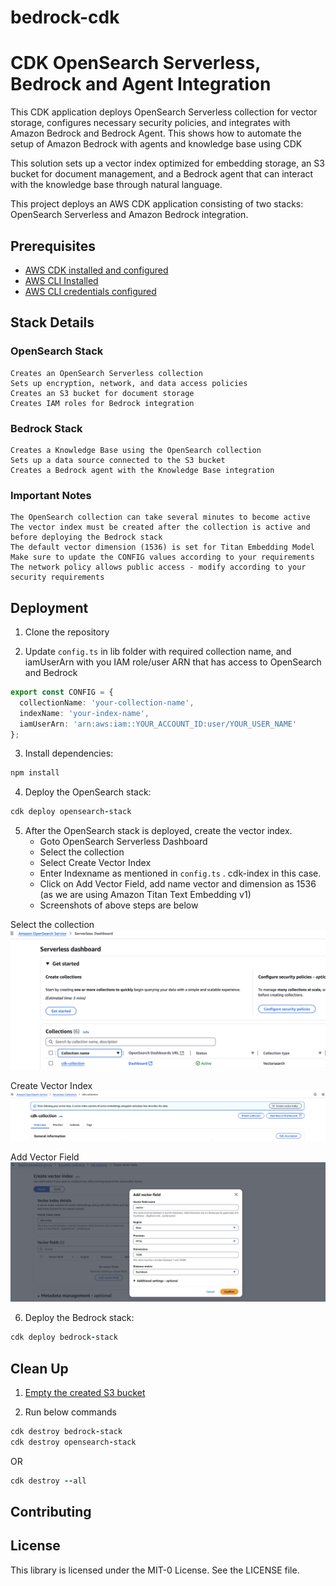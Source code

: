 # bedrock-cdk

# CDK OpenSearch Serverless, Bedrock and Agent Integration

This CDK application deploys OpenSearch Serverless collection for vector storage, configures necessary security policies, and integrates with Amazon Bedrock and Bedrock Agent. This shows how to automate the setup of Amazon Bedrock with agents and knowledge base using CDK

This solution sets up a vector index optimized for embedding storage, an S3 bucket for document management, and a Bedrock agent that can interact with the knowledge base through natural language.

This project deploys an AWS CDK application consisting of two stacks: OpenSearch Serverless and Amazon Bedrock integration.

## Prerequisites

- [AWS CDK installed and configured](https://docs.aws.amazon.com/cdk/v2/guide/getting_started.html)
- [AWS CLI Installed](https://docs.aws.amazon.com/cli/latest/userguide/getting-started-install.html)
- [AWS CLI credentials configured](https://docs.aws.amazon.com/cli/v1/userguide/cli-chap-configure.html)


## Stack Details

### OpenSearch Stack

    Creates an OpenSearch Serverless collection
    Sets up encryption, network, and data access policies
    Creates an S3 bucket for document storage
    Creates IAM roles for Bedrock integration

### Bedrock Stack

    Creates a Knowledge Base using the OpenSearch collection
    Sets up a data source connected to the S3 bucket
    Creates a Bedrock agent with the Knowledge Base integration

### Important Notes

    The OpenSearch collection can take several minutes to become active
    The vector index must be created after the collection is active and before deploying the Bedrock stack
    The default vector dimension (1536) is set for Titan Embedding Model
    Make sure to update the CONFIG values according to your requirements
    The network policy allows public access - modify according to your security requirements



## Deployment

1. Clone the repository

2. Update `config.ts` in lib folder with required collection name, and iamUserArn with you IAM role/user ARN that has access to OpenSearch and Bedrock

```typescript
export const CONFIG = {
  collectionName: 'your-collection-name',
  indexName: 'your-index-name',
  iamUserArn: 'arn:aws:iam::YOUR_ACCOUNT_ID:user/YOUR_USER_NAME'
};
```

3. Install dependencies:

```ruby
npm install
```

4. Deploy the OpenSearch stack:

```ruby
cdk deploy opensearch-stack
```

5. After the OpenSearch stack is deployed, create the vector index.
    - Goto OpenSearch Serverless Dashboard
    - Select the collection
    - Select Create Vector Index
    - Enter Indexname as mentioned in `config.ts` . cdk-index in this case.
    - Click on Add Vector Field, add name vector and dimension as 1536 (as we are using Amazon Titan Text Embedding v1)
    - Screenshots of above steps are below

Select the collection
![Select the collection](img1.png)

Create Vector Index
![Create Vector Index](img2.png)

Add Vector Field
![Add Vector Field](img3.png)


6. Deploy the Bedrock stack:

```ruby
cdk deploy bedrock-stack
```

## Clean Up

1. [Empty the created S3 bucket](https://docs.aws.amazon.com/AmazonS3/latest/userguide/DeletingObjects.html)

2. Run below commands

```ruby
cdk destroy bedrock-stack
cdk destroy opensearch-stack
```

OR

```ruby
cdk destroy --all
```

## Contributing

## License
This library is licensed under the MIT-0 License. See the LICENSE file.

